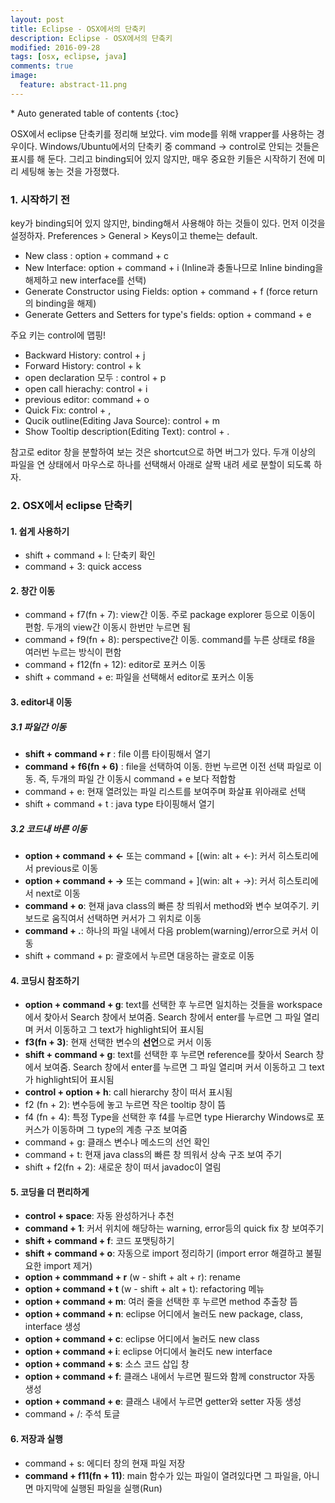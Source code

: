 ```yaml
---
layout: post
title: Eclipse - OSX에서의 단축키
description: Eclipse - OSX에서의 단축키
modified: 2016-09-28
tags: [osx, eclipse, java]
comments: true
image:
  feature: abstract-11.png
---
```


<section id="table-of-contents" class="toc">
<div id="drawer" markdown="1">
*  Auto generated table of contents
{:toc}
</div>
</section><!-- /#table-of-contents -->

OSX에서 eclipse 단축키를 정리해 보았다. vim mode를 위해 vrapper를 사용하는 경우이다. 
Windows/Ubuntu에서의 단축키 중 command -> control로 안되는 것들은 표시를 해 둔다. 그리고 binding되어 있지 않지만, 매우 중요한 키들은 시작하기 전에 미리 세팅해 놓는 것을 가정했다.

### 1. 시작하기 전

key가 binding되어 있지 않지만, binding해서 사용해야 하는 것들이 있다. 먼저 이것을 설정하자. Preferences > General > Keys이고 theme는 default.

- New class : option + command + c 
- New Interface: option + command + i (Inline과 충돌나므로 Inline binding을 해제하고 new interface를 선택)
- Generate Constructor using Fields: option + command + f (force return의 binding을 해제)
- Generate Getters and Setters for type's fields: option + command + e

주요 키는 control에 맵핑!

- Backward History: control + j
- Forward History: control + k
- open declaration 모두 : control + p
- open call hierachy: control + i
- previous editor: command + o
- Quick Fix: control + ,
- Qucik outline(Editing Java Source): control + m
- Show Tooltip description(Editing Text): control + .


참고로 editor 창을 분할하여 보는 것은 shortcut으로 하면 버그가 있다. 두개 이상의 파일을 연 상태에서 마우스로 하나를 선택해서 아래로 살짝 내려 세로 분할이 되도록 하자. 

### 2. OSX에서 eclipse 단축키

#### 1. 쉽게 사용하기

- shift + command + l: 단축키 확인
- command + 3: quick access

#### 2. 창간 이동 

- command + f7(fn + 7): view간 이동. 주로 package explorer 등으로 이동이 편함. 두개의 view간 이동시 한번만 누르면 됨
- command + f9(fn + 8): perspective간 이동. command를 누른 상태로 f8을 여러번 누르는 방식이 편함
- command + f12(fn + 12): editor로 포커스 이동
- shift + command + e: 파일을 선택해서 editor로 포커스 이동

#### 3. editor내 이동

##### 3.1 파일간 이동 

- **shift + command + r** : file 이름 타이핑해서 열기
- **command + f6(fn + 6)** : file을 선택하여 이동. 한번 누르면 이전 선택 파일로 이동. 즉, 두개의 파일 간 이동시 command + e 보다 적합함
- command + e: 현재 열려있는 파일 리스트를 보여주며 화살표 위아래로 선택
- shift + command + t : java type 타이핑해서 열기

##### 3.2 코드내 바른 이동

- **option + command + ←**  또는 command + [(win: alt + ←): 커서 히스토리에서 previous로 이동
- **option + command + →** 또는 command + ](win: alt + →): 커서 히스토리에서 next로 이동
- **command + o**: 현재 java class의 빠른 창 띄워서 method와 변수 보여주기. 키보드로 움직여서 선택하면 커서가 그 위치로 이동
- **command + .**: 하나의 파일 내에서 다음 problem(warning)/error으로 커서 이동
- shift + command + p: 괄호에서 누르면 대응하는 괄호로 이동

#### 4. 코딩시 참조하기

- **option + command + g**: text를 선택한 후 누르면 일치하는 것들을 workspace에서 찾아서 Search 창에서 보여줌. Search 창에서 enter를 누르면 그 파일 열리며 커서 이동하고 그 text가 highlight되어 표시됨
- **f3(fn + 3)**: 현재 선택한 변수의 **선언**으로 커서 이동 
- **shift + command + g**: text를 선택한 후 누르면 reference를 찾아서 Search 창에서 보여줌. Search 창에서 enter를 누르면 그 파일 열리며 커서 이동하고 그 text가 highlight되어 표시됨
- **control + option + h**: call hierarchy 창이 떠서 표시됨
- f2 (fn + 2): 변수등에 놓고 누르면 작은 tooltip 창이 뜸
- f4 (fn + 4): 특정 Type을 선택한 후 f4를 누르면 type Hierarchy Windows로 포커스가 이동하며 그 type의 계층 구조 보여줌 
- command + g: 클래스 변수나 메소드의 선언 확인 
- command + t: 현재 java class의 빠른 창 띄워서 상속 구조 보여 주기
- shift + f2(fn + 2): 새로운 창이 떠서 javadoc이 열림

#### 5. 코딩을 더 편리하게

- **control + space**: 자동 완성하거나 추천
- **command + 1**: 커서 위치에 해당하는 warning, error등의 quick fix 창 보여주기
- **shift + command + f**: 코드 포맷팅하기
- **shift + command + o**: 자동으로 import 정리하기 (import error 해결하고 불필요한 import 제거)
- **option + commmand + r** (w - shift + alt + r): rename
- **option + command + t** (w - shift + alt + t): refactoring 메뉴
- **option + command + m**: 여러 줄을 선택한 후 누르면 method 추출창 뜸
- **option + command + n**: eclipse 어디에서 눌러도 new package, class, interface 생성
- **option + command + c**: eclipse 어디에서 눌러도 new class
- **option + command + i**: eclipse 어디에서 눌러도 new interface
- **option + command + s**: 소스 코드 삽입 창
- **option + command + f**: 클래스 내에서 누르면 필드와 함께 constructor 자동 생성
- **option + command + e**: 클래스 내에서 누르면 getter와 setter 자동 생성
- command + /: 주석 토글

#### 6. 저장과 실행

- command + s: 에디터 창의 현재 파일 저장
- **command + f11(fn + 11)**: main 함수가 있는 파일이 열려있다면 그 파일을, 아니면 마지막에 실행된 파일을 실행(Run)

